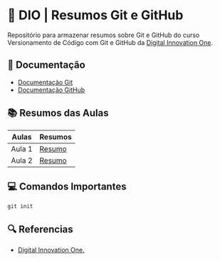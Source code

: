 # 📌 DIO | Resumos Git e GitHub

Repositório para armazenar resumos sobre Git e GitHub do curso Versionamento de Código com Git e GitHub da [Digital Innovation One](https://www.dio.me/).


## 📄 Documentação
- [Documentação Git](https://git-scm.com/doc)  
- [Documentação GitHub](https://docs.github.com)  



## 📚 Resumos das Aulas

|Aulas |Resumos |
| -----|---------|
Aula 1| [Resumo]() |
| Aula 2| [Resumo]()|


## 💻 Comandos Importantes

```
git init
```

## 🔍 Referencias

- [ Digital Innovation One.]()
